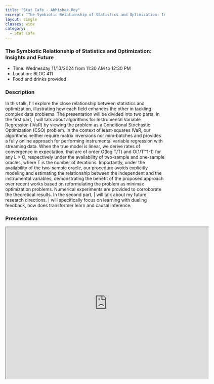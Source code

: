 ```yaml
---
title: "Stat Cafe - Abhishek Roy"
excerpt: "The Symbiotic Relationship of Statistics and Optimization: Insights and Future"
layout: single
classes: wide
category: 
  - Stat Cafe
---
```



<!--
<img src="https://github.com/tamusgsa/tamusgsa.github.io/blob/master/assets/images/stat_cafe/Roy_Nov_13_2024/IMG_1243.jpg?raw=true" alt="Header" width="315" style="float: right;"/> 
-->

### The Symbiotic Relationship of Statistics and Optimization: Insights and Future 

- Time: Wednesday 11/13/2024 from 11:30 AM to 12:30 PM
- Location: BLOC 411
- Food and drinks provided

### Description
 In this talk, I'll explore the close relationship between statistics and optimization,
illustrating how each field enhances the other in tackling complex data problems. The
presentation will be divided into two parts. In the first part, | will talk about algorithms for
Instrumental Variable Regression (IVaR) by viewing the problem as a Conditional
Stochastic Optimization (CSO) problem. In the context of least-squares IVaR, our
algorithms neither require matrix inversions nor mini-batches and provides a fully online
approach for performing instrumental variable regression with streaming data. When the
true model is linear, we derive rates of convergence in expectation, that are of order
O(log T/T) and O(1/T™1-1) for any L > O, respectively under the availability of two-sample
and one-sample oracles, where T is the number of iterations. Importantly, under the
availability of the two-sample oracle, our procedure avoids explicitly modeling and
estimating the relationship between the independent and the instrumental variables,
demonstrating the benefit of the proposed approach over recent works based on
reformulating the problem as minimax optimization problems. Numerical experiments are
provided to corroborate the theoretical results. In the second part, | will talk about my
future research directions. | will specifically focus on learning with dueling feedback, how
does transformer learn and causal inference. 

### Presentation
<iframe src="https://drive.google.com/file/d/1Kps7iRbp-bYJDUqNKfYy7PibeXBoRPl-/preview" width="640" height="480" allow="autoplay"></iframe>


<!--
### Gallery

{% include gallery id="layouts_gallery" %}
-->
